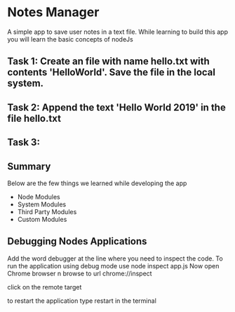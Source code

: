 # Notes Manager

A simple app to save user notes in a text file. 
While learning to build this app you will learn the basic concepts of nodeJs


## Task 1: Create an file with name hello.txt with contents 'HelloWorld'. Save the file in the local system.

## Task 2: Append the text  'Hello World 2019' in the file hello.txt

## Task 3: 

## Summary 

Below are the few things we learned while developing the app

- Node Modules
- System Modules
- Third Party Modules
- Custom Modules


## Debugging Nodes Applications
Add the word debugger at the line where you need to inspect the code. 
To run the application using debug mode use node inspect app.js
Now open Chrome browser n browse to url chrome://inspect

click on the remote target

to restart the application type restart in the terminal
